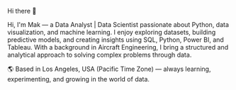 Hi there 👋

Hi, I'm Mak — a Data Analyst | Data Scientist passionate about Python, data visualization, and machine learning.
I enjoy exploring datasets, building predictive models, and creating insights using SQL, Python, Power BI, and Tableau.
With a background in Aircraft Engineering, I bring a structured and analytical approach to solving complex problems through data.

🌎 Based in Los Angeles, USA (Pacific Time Zone) — always learning, experimenting, and growing in the world of data.
<!--
**MakTheAnalystEt/MakTheAnalystEt** is a ✨ _special_ ✨ repository because its `README.md` (this file) appears on your GitHub profile.

Here are some ideas to get you started:

- 🔭 I’m currently working on ...
- 🌱 I’m currently learning ...
- 👯 I’m looking to collaborate on ...
- 🤔 I’m looking for help with ...
- 💬 Ask me about ...
- 📫 How to reach me: ...
- 😄 Pronouns: ...
- ⚡ Fun fact: ...
-->
